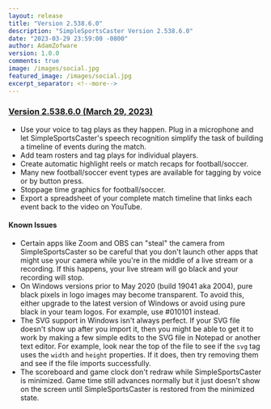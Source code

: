 ```yaml
---
layout: release
title: "Version 2.538.6.0"
description: "SimpleSportsCaster Version 2.538.6.0"
date: "2023-03-29 23:59:00 -0800"
author: AdamZofware
version: 1.0.0
comments: true
image: /images/social.jpg
featured_image: /images/social.jpg
excerpt_separator: <!--more-->
---
```


### [Version 2.538.6.0 (March 29, 2023)]({{page.url}})

* Use your voice to tag plays as they happen. Plug in a microphone and let SimpleSportsCaster's speech recognition simplify the task of building a timeline of events during the match.
* Add team rosters and tag plays for individual players.
* Create automatic highlight reels or match recaps for football/soccer.
* Many new football/soccer event types are available for tagging by voice or by button press.
* Stoppage time graphics for football/soccer.
* Export a spreadsheet of your complete match timeline that links each event back to the video on YouTube.

<!--more-->

#### Known Issues

* Certain apps like Zoom and OBS can "steal" the camera from SimpleSportsCaster so be careful that you don't launch other apps that might use your camera while you're in the middle of a live stream or a recording. If this happens, your live stream will go black and your recording will stop.
* On Windows versions prior to May 2020 (build 19041 aka 2004), pure black pixels in logo images may become transparent. To avoid this, either upgrade to the latest version of Windows or avoid using pure black in your team logos. For example, use #010101 instead.
* The SVG support in Windows isn't always perfect. If your SVG file doesn't show up after you import it, then you might be able to get it to work by making a few simple edits to the SVG file in Notepad or another text editor. For example, look near the top of the file to see if the `svg` tag uses the `width` and `height` properties. If it does, then try removing them and see if the file imports successfully.
* The scoreboard and game clock don't redraw while SimpleSportsCaster is minimized. Game time still advances normally but it just doesn't show on the screen until SimpleSportsCaster is restored from the minimized state.
